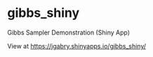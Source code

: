 gibbs_shiny
===========

Gibbs Sampler Demonstration (Shiny App)

View at https://jgabry.shinyapps.io/gibbs_shiny/
